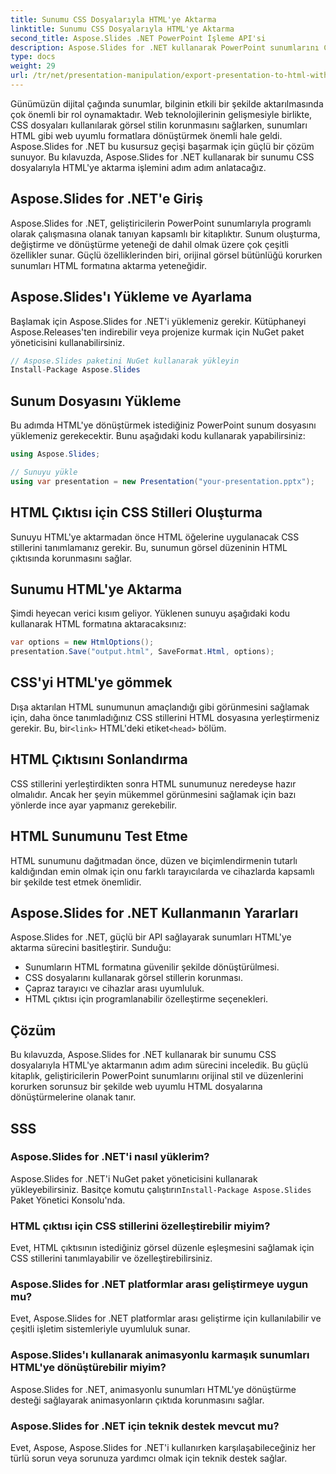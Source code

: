```yaml
---
title: Sunumu CSS Dosyalarıyla HTML'ye Aktarma
linktitle: Sunumu CSS Dosyalarıyla HTML'ye Aktarma
second_title: Aspose.Slides .NET PowerPoint İşleme API'si
description: Aspose.Slides for .NET kullanarak PowerPoint sunumlarını CSS dosyalarıyla HTML'ye nasıl aktaracağınızı öğrenin. Sorunsuz dönüşüm için adım adım kılavuz. Stili ve düzeni koruyun!
type: docs
weight: 29
url: /tr/net/presentation-manipulation/export-presentation-to-html-with-css-files/
---
```


Günümüzün dijital çağında sunumlar, bilginin etkili bir şekilde aktarılmasında çok önemli bir rol oynamaktadır. Web teknolojilerinin gelişmesiyle birlikte, CSS dosyaları kullanılarak görsel stilin korunmasını sağlarken, sunumları HTML gibi web uyumlu formatlara dönüştürmek önemli hale geldi. Aspose.Slides for .NET bu kusursuz geçişi başarmak için güçlü bir çözüm sunuyor. Bu kılavuzda, Aspose.Slides for .NET kullanarak bir sunumu CSS dosyalarıyla HTML'ye aktarma işlemini adım adım anlatacağız.

## Aspose.Slides for .NET'e Giriş

Aspose.Slides for .NET, geliştiricilerin PowerPoint sunumlarıyla programlı olarak çalışmasına olanak tanıyan kapsamlı bir kitaplıktır. Sunum oluşturma, değiştirme ve dönüştürme yeteneği de dahil olmak üzere çok çeşitli özellikler sunar. Güçlü özelliklerinden biri, orijinal görsel bütünlüğü korurken sunumları HTML formatına aktarma yeteneğidir.

## Aspose.Slides'ı Yükleme ve Ayarlama

Başlamak için Aspose.Slides for .NET'i yüklemeniz gerekir. Kütüphaneyi Aspose.Releases'ten indirebilir veya projenize kurmak için NuGet paket yöneticisini kullanabilirsiniz.

```csharp
// Aspose.Slides paketini NuGet kullanarak yükleyin
Install-Package Aspose.Slides
```

## Sunum Dosyasını Yükleme

Bu adımda HTML'ye dönüştürmek istediğiniz PowerPoint sunum dosyasını yüklemeniz gerekecektir. Bunu aşağıdaki kodu kullanarak yapabilirsiniz:

```csharp
using Aspose.Slides;

// Sunuyu yükle
using var presentation = new Presentation("your-presentation.pptx");
```

## HTML Çıktısı için CSS Stilleri Oluşturma

Sunuyu HTML'ye aktarmadan önce HTML öğelerine uygulanacak CSS stillerini tanımlamanız gerekir. Bu, sunumun görsel düzeninin HTML çıktısında korunmasını sağlar.

## Sunumu HTML'ye Aktarma

Şimdi heyecan verici kısım geliyor. Yüklenen sunuyu aşağıdaki kodu kullanarak HTML formatına aktaracaksınız:

```csharp
var options = new HtmlOptions();
presentation.Save("output.html", SaveFormat.Html, options);
```

## CSS'yi HTML'ye gömmek

 Dışa aktarılan HTML sunumunun amaçlandığı gibi görünmesini sağlamak için, daha önce tanımladığınız CSS stillerini HTML dosyasına yerleştirmeniz gerekir. Bu, bir`<link>` HTML'deki etiket`<head>` bölüm.

## HTML Çıktısını Sonlandırma

CSS stillerini yerleştirdikten sonra HTML sunumunuz neredeyse hazır olmalıdır. Ancak her şeyin mükemmel görünmesini sağlamak için bazı yönlerde ince ayar yapmanız gerekebilir.

## HTML Sunumunu Test Etme

HTML sunumunu dağıtmadan önce, düzen ve biçimlendirmenin tutarlı kaldığından emin olmak için onu farklı tarayıcılarda ve cihazlarda kapsamlı bir şekilde test etmek önemlidir.

## Aspose.Slides for .NET Kullanmanın Yararları

Aspose.Slides for .NET, güçlü bir API sağlayarak sunumları HTML'ye aktarma sürecini basitleştirir. Sunduğu:

- Sunumların HTML formatına güvenilir şekilde dönüştürülmesi.
- CSS dosyalarını kullanarak görsel stillerin korunması.
- Çapraz tarayıcı ve cihazlar arası uyumluluk.
- HTML çıktısı için programlanabilir özelleştirme seçenekleri.

## Çözüm

Bu kılavuzda, Aspose.Slides for .NET kullanarak bir sunumu CSS dosyalarıyla HTML'ye aktarmanın adım adım sürecini inceledik. Bu güçlü kitaplık, geliştiricilerin PowerPoint sunumlarını orijinal stil ve düzenlerini korurken sorunsuz bir şekilde web uyumlu HTML dosyalarına dönüştürmelerine olanak tanır.


## SSS

### Aspose.Slides for .NET'i nasıl yüklerim?

 Aspose.Slides for .NET'i NuGet paket yöneticisini kullanarak yükleyebilirsiniz. Basitçe komutu çalıştırın`Install-Package Aspose.Slides` Paket Yönetici Konsolu'nda.

### HTML çıktısı için CSS stillerini özelleştirebilir miyim?

Evet, HTML çıktısının istediğiniz görsel düzenle eşleşmesini sağlamak için CSS stillerini tanımlayabilir ve özelleştirebilirsiniz.

### Aspose.Slides for .NET platformlar arası geliştirmeye uygun mu?

Evet, Aspose.Slides for .NET platformlar arası geliştirme için kullanılabilir ve çeşitli işletim sistemleriyle uyumluluk sunar.

### Aspose.Slides'ı kullanarak animasyonlu karmaşık sunumları HTML'ye dönüştürebilir miyim?

Aspose.Slides for .NET, animasyonlu sunumları HTML'ye dönüştürme desteği sağlayarak animasyonların çıktıda korunmasını sağlar.

### Aspose.Slides for .NET için teknik destek mevcut mu?

Evet, Aspose, Aspose.Slides for .NET'i kullanırken karşılaşabileceğiniz her türlü sorun veya sorunuza yardımcı olmak için teknik destek sağlar.
